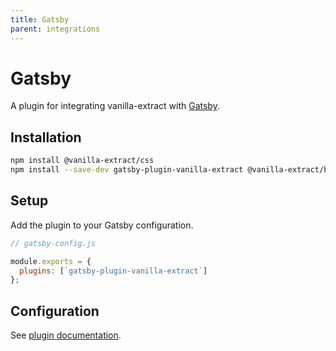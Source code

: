 ```yaml
---
title: Gatsby
parent: integrations
---
```


# Gatsby

A plugin for integrating vanilla-extract with [Gatsby](https://www.gatsbyjs.com).

## Installation

```bash
npm install @vanilla-extract/css
npm install --save-dev gatsby-plugin-vanilla-extract @vanilla-extract/babel-plugin @vanilla-extract/webpack-plugin
```

## Setup

Add the plugin to your Gatsby configuration.

```js
// gatsby-config.js

module.exports = {
  plugins: [`gatsby-plugin-vanilla-extract`]
};
```

## Configuration

See [plugin documentation](https://github.com/gatsby-uc/plugins/tree/main/packages/gatsby-plugin-vanilla-extract).
